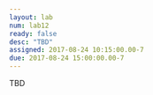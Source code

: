 ```yaml
---
layout: lab
num: lab12
ready: false
desc: "TBD"
assigned: 2017-08-24 10:15:00.00-7
due: 2017-08-24 15:00:00.00-7
---
```


TBD